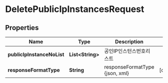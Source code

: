 
# DeletePublicIpInstancesRequest

## Properties
Name | Type | Description | Notes
------------ | ------------- | ------------- | -------------
**publicIpInstanceNoList** | **List&lt;String&gt;** | 공인IP인스턴스번호리스트 | 
**responseFormatType** | **String** | responseFormatType {json, xml} |  [optional]



